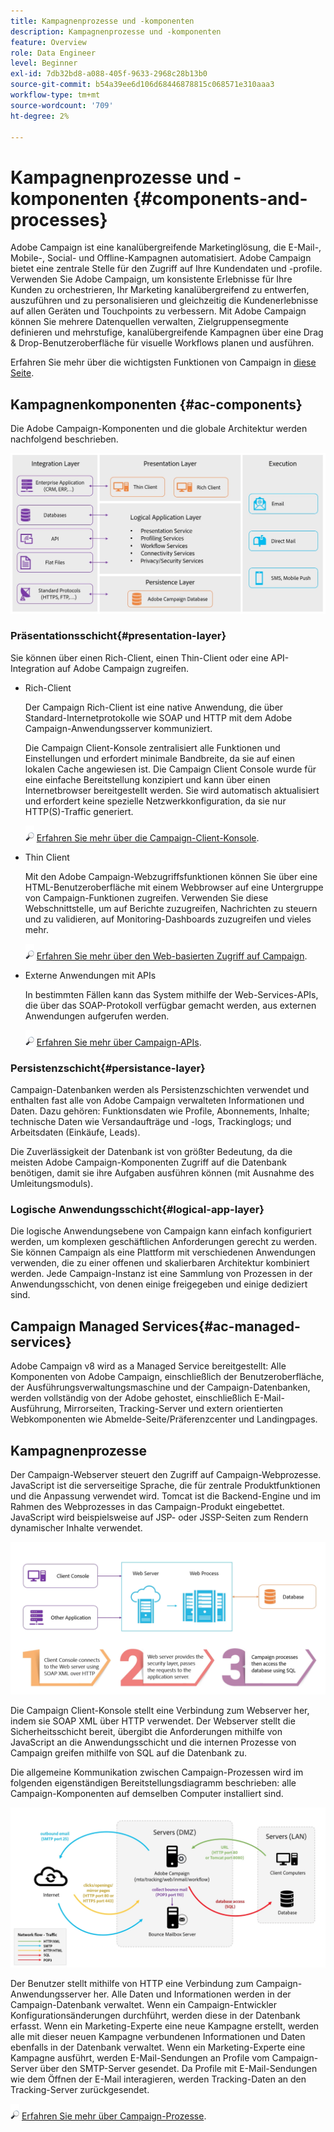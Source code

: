 ```yaml
---
title: Kampagnenprozesse und -komponenten
description: Kampagnenprozesse und -komponenten
feature: Overview
role: Data Engineer
level: Beginner
exl-id: 7db32bd8-a088-405f-9633-2968c28b13b0
source-git-commit: b54a39ee6d106d68446878815c068571e310aaa3
workflow-type: tm+mt
source-wordcount: '709'
ht-degree: 2%

---
```


# Kampagnenprozesse und -komponenten {#components-and-processes}

Adobe Campaign ist eine kanalübergreifende Marketinglösung, die E-Mail-, Mobile-, Social- und Offline-Kampagnen automatisiert. Adobe Campaign bietet eine zentrale Stelle für den Zugriff auf Ihre Kundendaten und -profile. Verwenden Sie Adobe Campaign, um konsistente Erlebnisse für Ihre Kunden zu orchestrieren, Ihr Marketing kanalübergreifend zu entwerfen, auszuführen und zu personalisieren und gleichzeitig die Kundenerlebnisse auf allen Geräten und Touchpoints zu verbessern. Mit Adobe Campaign können Sie mehrere Datenquellen verwalten, Zielgruppensegmente definieren und mehrstufige, kanalübergreifende Kampagnen über eine Drag &amp; Drop-Benutzeroberfläche für visuelle Workflows planen und ausführen.

Erfahren Sie mehr über die wichtigsten Funktionen von Campaign in [diese Seite](../start/get-started.md).

## Kampagnenkomponenten {#ac-components}

Die Adobe Campaign-Komponenten und die globale Architektur werden nachfolgend beschrieben.

![](assets/ac-components.png)

### Präsentationsschicht{#presentation-layer}

Sie können über einen Rich-Client, einen Thin-Client oder eine API-Integration auf Adobe Campaign zugreifen.

* Rich-Client

   Der Campaign Rich-Client ist eine native Anwendung, die über Standard-Internetprotokolle wie SOAP und HTTP mit dem Adobe Campaign-Anwendungsserver kommuniziert.

   Die Campaign Client-Konsole zentralisiert alle Funktionen und Einstellungen und erfordert minimale Bandbreite, da sie auf einen lokalen Cache angewiesen ist. Die Campaign Client Console wurde für eine einfache Bereitstellung konzipiert und kann über einen Internetbrowser bereitgestellt werden. Sie wird automatisch aktualisiert und erfordert keine spezielle Netzwerkkonfiguration, da sie nur HTTP(S)-Traffic generiert.

   ![](../assets/do-not-localize/glass.png) [Erfahren Sie mehr über die Campaign-Client-Konsole](../start/connect.md).

* Thin Client

   Mit den Adobe Campaign-Webzugriffsfunktionen können Sie über eine HTML-Benutzeroberfläche mit einem Webbrowser auf eine Untergruppe von Campaign-Funktionen zugreifen. Verwenden Sie diese Webschnittstelle, um auf Berichte zuzugreifen, Nachrichten zu steuern und zu validieren, auf Monitoring-Dashboards zuzugreifen und vieles mehr.

   ![](../assets/do-not-localize/glass.png) [Erfahren Sie mehr über den Web-basierten Zugriff auf Campaign](../start/connect.md).

* Externe Anwendungen mit APIs

   In bestimmten Fällen kann das System mithilfe der Web-Services-APIs, die über das SOAP-Protokoll verfügbar gemacht werden, aus externen Anwendungen aufgerufen werden.

   ![](../assets/do-not-localize/glass.png) [Erfahren Sie mehr über Campaign-APIs](../dev/api.md).

### Persistenzschicht{#persistance-layer}

Campaign-Datenbanken werden als Persistenzschichten verwendet und enthalten fast alle von Adobe Campaign verwalteten Informationen und Daten. Dazu gehören: Funktionsdaten wie Profile, Abonnements, Inhalte; technische Daten wie Versandaufträge und -logs, Trackinglogs; und Arbeitsdaten (Einkäufe, Leads).

Die Zuverlässigkeit der Datenbank ist von größter Bedeutung, da die meisten Adobe Campaign-Komponenten Zugriff auf die Datenbank benötigen, damit sie ihre Aufgaben ausführen können (mit Ausnahme des Umleitungsmoduls).

### Logische Anwendungsschicht{#logical-app-layer}

Die logische Anwendungsebene von Campaign kann einfach konfiguriert werden, um komplexen geschäftlichen Anforderungen gerecht zu werden. Sie können Campaign als eine Plattform mit verschiedenen Anwendungen verwenden, die zu einer offenen und skalierbaren Architektur kombiniert werden. Jede Campaign-Instanz ist eine Sammlung von Prozessen in der Anwendungsschicht, von denen einige freigegeben und einige dediziert sind.

## Campaign Managed Services{#ac-managed-services}

Adobe Campaign v8 wird as a Managed Service bereitgestellt: Alle Komponenten von Adobe Campaign, einschließlich der Benutzeroberfläche, der Ausführungsverwaltungsmaschine und der Campaign-Datenbanken, werden vollständig von der Adobe gehostet, einschließlich E-Mail-Ausführung, Mirrorseiten, Tracking-Server und extern orientierten Webkomponenten wie Abmelde-Seite/Präferenzcenter und Landingpages.

## Kampagnenprozesse

Der Campaign-Webserver steuert den Zugriff auf Campaign-Webprozesse. JavaScript ist die serverseitige Sprache, die für zentrale Produktfunktionen und die Anpassung verwendet wird. Tomcat ist die Backend-Engine und im Rahmen des Webprozesses in das Campaign-Produkt eingebettet. JavaScript wird beispielsweise auf JSP- oder JSSP-Seiten zum Rendern dynamischer Inhalte verwendet.

![](assets/ac-processes.png)

Die Campaign Client-Konsole stellt eine Verbindung zum Webserver her, indem sie SOAP XML über HTTP verwendet. Der Webserver stellt die Sicherheitsschicht bereit, übergibt die Anforderungen mithilfe von JavaScript an die Anwendungsschicht und die internen Prozesse von Campaign greifen mithilfe von SQL auf die Datenbank zu.

Die allgemeine Kommunikation zwischen Campaign-Prozessen wird im folgenden eigenständigen Bereitstellungsdiagramm beschrieben: alle Campaign-Komponenten auf demselben Computer installiert sind.

![](assets/ac-standalone.png)

Der Benutzer stellt mithilfe von HTTP eine Verbindung zum Campaign-Anwendungsserver her. Alle Daten und Informationen werden in der Campaign-Datenbank verwaltet. Wenn ein Campaign-Entwickler Konfigurationsänderungen durchführt, werden diese in der Datenbank erfasst. Wenn ein Marketing-Experte eine neue Kampagne erstellt, werden alle mit dieser neuen Kampagne verbundenen Informationen und Daten ebenfalls in der Datenbank verwaltet. Wenn ein Marketing-Experte eine Kampagne ausführt, werden E-Mail-Sendungen an Profile vom Campaign-Server über den SMTP-Server gesendet. Da Profile mit E-Mail-Sendungen wie dem Öffnen der E-Mail interagieren, werden Tracking-Daten an den Tracking-Server zurückgesendet.

![](../assets/do-not-localize/glass.png) [Erfahren Sie mehr über Campaign-Prozesse](../dev/general-architecture.md#dev-env).
